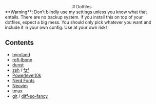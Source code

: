 <div align="center">
# Dotfiles
</div>
**Warning**: Don’t blindly use my settings unless you know what that entails. There are no backup system. If you install this on top of your dotfiles, expect a big mess. You should only pick whatever you want and include it in your own config. Use at your own risk!

## Contents
- [hyprland](https://github.com/hyprwm/Hyprland)
- [rofi-lbonn](https://github.com/lbonn/rofi) 
- [dunst](https://github.com/dunst-project/dunst)
- [zsh](https://github.com/zsh-users) / [fzf](https://github.com/junegunn/fzf)
- [Powerlevel10k](https://github.com/romkatv/powerlevel10k)
- [Nerd Fonts](https://github.com/ryanoasis/nerd-fonts)
- [Neovim](https://github.com/neovim/neovim)
- [tmux](https://github.com/tmux/tmux)
- [git](https://github.com/git) / [diff-so-fancy](https://github.com/so-fancy/diff-so-fancy)
